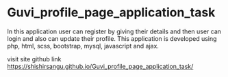 ﻿# Guvi_profile_page_application_task

In this application user can register by giving their details and then user can login and also can update their profile.
This application is developed using php, html, scss, bootstrap, mysql, javascript and ajax.

visit site github link
https://shishirsangu.github.io/Guvi_profile_page_application_task/
